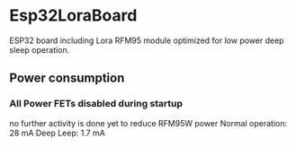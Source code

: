 # Esp32LoraBoard
ESP32 board including Lora RFM95 module optimized for low power deep sleep operation.


## Power consumption

### All Power FETs disabled during startup
no further activity is done yet to reduce RFM95W power
Normal operation:   28 mA
Deep Leep:          1.7 mA
